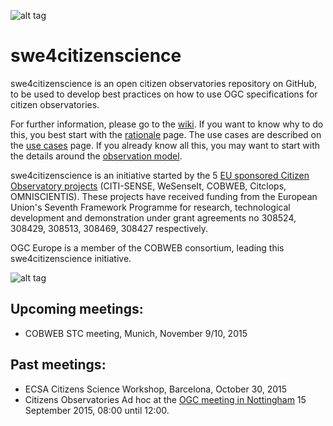 ![alt tag](https://github.com/opengeospatial/swe4citizenscience/raw/master/img/co_logo.jpg)

# swe4citizenscience
swe4citizenscience is an open citizen observatories repository on GitHub, to be used to develop best practices on how to use OGC specifications for citizen observatories. 

For further information, please go to the [wiki]. If you want to know why to do this, you best start with the [rationale] page. The use cases are described on the [use cases] page. If you already know all this, you may want to start with the details around the [observation model]. 

[wiki]: https://github.com/opengeospatial/swe4citizenscience/wiki
[rationale]: https://github.com/opengeospatial/swe4citizenscience/wiki/What's-this-all-about
[use cases]: https://github.com/opengeospatial/swe4citizenscience/wiki/Use-Cases
[observation model]: https://github.com/opengeospatial/swe4citizenscience/wiki/Observations

swe4citizenscience is an initiative started by the 5 [EU sponsored Citizen Observatory projects](http://www.citizen-obs.eu) (CITI-SENSE, WeSenseIt, COBWEB, Citclops, OMNISCIENTIS). These projects have received funding from the European Union's Seventh Framework Programme for research, technological development and demonstration under grant agreements no 308524, 308429, 308513, 308469, 308427 respectively.

OGC Europe is a member of the COBWEB consortium, leading this swe4citizenscience initiative.

![alt tag](https://github.com/opengeospatial/swe4citizenscience/raw/master/img/eu_logo.jpg)

## Upcoming meetings:
* COBWEB STC meeting, Munich, November 9/10, 2015

## Past meetings:
* ECSA Citizens Science Workshop, Barcelona, October 30, 2015
* Citizens Observatories Ad hoc at the [OGC meeting in Nottingham](https://portal.opengeospatial.org/public_ogc/sched/agenda.php?my_session=41628) 15 September 2015, 08:00 until 12:00.

